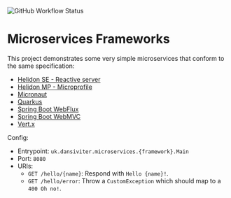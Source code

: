![GitHub Workflow Status](https://img.shields.io/github/workflow/status/dansiviter/microservices-frameworks/Build?style=flat-square)

# Microservices Frameworks #

This project demonstrates some very simple microservices that conform to the same specification:
* [Helidon SE - Reactive server](./helidon-se/)
* [Helidon MP - Microprofile](./helidon-mp/)
* [Micronaut](./micronaut/)
* [Quarkus](./quarkus/)
* [Spring Boot WebFlux](./spring-boot-webflux/)
* [Spring Boot WebMVC](./spring-boot-webmvc/)
* [Vert.x](./vertx)

Config:
* Entrypoint: `uk.dansiviter.microservices.{framework}.Main`
* Port: `8080`
* URIs:
  * `GET /hello/{name}`: Respond with `Hello {name}!`.
  * `GET /hello/error`: Throw a `CustomException` which should map to a `400 Oh no!`.
